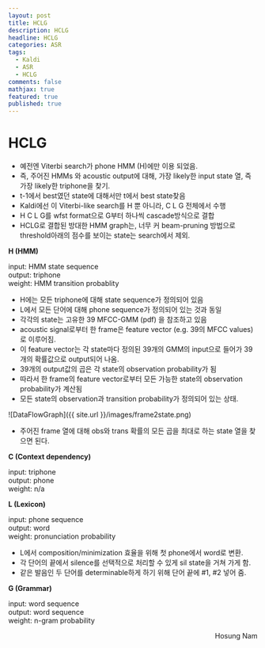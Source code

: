 ```yaml
---
layout: post
title: HCLG
description: HCLG
headline: HCLG
categories: ASR
tags: 
  - Kaldi
  - ASR
  - HCLG
comments: false
mathjax: true
featured: true
published: true
---  
```



# HCLG <br>

- 예전엔 Viterbi search가 phone HMM (H)에만 이용 되었음. 
- 즉, 주어진 HMMs 와 acoustic output에 대해, 가장 likely한 input state 열, 즉 가장 likely한 triphone을 찾기. 
- t-1에서 best였던 state에 대해서만 t에서 best state찾음
- Kaldi에선 이 Viterbi-like search를 H 뿐 아니라, C L G 전체에서 수행
- H C L G를 wfst format으로 G부터 하나씩 cascade방식으로 결합
- HCLG로 결합된 방대한 HMM graph는, 너무 커 beam-pruning 방법으로 threshold아래의 점수를 보이는 state는 search에서 제외. 


**H (HMM)**  

input: HMM state sequence  
output: triphone  
weight: HMM transition probablity  

- H에는 모든 triphone에 대해 state sequence가 정의되어 있음
- L에서 모든 단어에 대해 phone sequence가 정의되어 있는 것과 동일
- 각각의 state는 고유한 39 MFCC-GMM (pdf) 을 참조하고 있음
- acoustic signal로부터 한 frame은 feature vector (e.g. 39의 MFCC values)로 이루어짐.
- 이 feature vector는 각 state마다 정의된 39개의 GMM의 input으로 들어가 39개의 확률값으로 output되어 나옴.
- 39개의 output값의 곱은 각 state의 observation probability가 됨
- 따라서 한 frame의 feature vector로부터 모든 가능한 state의 observation probability가 계산됨
- 모든 state의 observation과 transition probability가 정의되어 있는 상태.

![DataFlowGraph]({{ site.url }}/images/frame2state.png)

- 주어진 frame 열에 대해 obs와 trans 확률의 모든 곱을 최대로 하는 state 열을 찾으면 된다.  


**C (Context dependency)**  

input: triphone  
output: phone  
weight: n/a  

**L (Lexicon)**  

input: phone sequence  
output: word  
weight: pronunciation probability  

- L에서 composition/minimization 효율을 위해 첫 phone에서 word로 변환.
- 각 단어의 끝에서 silence를 선택적으로 처리할 수 있게 sil state을 거쳐 가게 함.
- 같은 발음인 두 단어를 determinable하게 하기 위해 단어 끝에 #1, #2 넣어 줌.

**G (Grammar)**  

input: word sequence  
output: word sequence  
weight: n-gram probability  





<p align="right"> Hosung Nam</p>